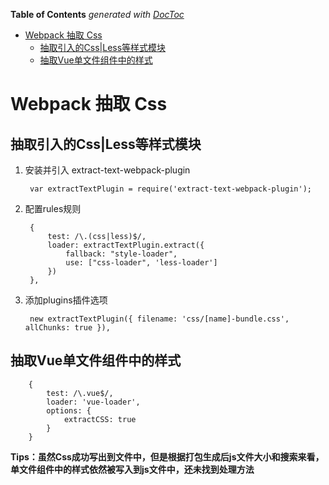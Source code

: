 <!-- START doctoc generated TOC please keep comment here to allow auto update -->
<!-- DON'T EDIT THIS SECTION, INSTEAD RE-RUN doctoc TO UPDATE -->
**Table of Contents**  *generated with [DocToc](https://github.com/thlorenz/doctoc)*

- [Webpack 抽取 Css](#webpack-%E6%8A%BD%E5%8F%96-css)
  - [抽取引入的Css|Less等样式模块](#%E6%8A%BD%E5%8F%96%E5%BC%95%E5%85%A5%E7%9A%84cssless%E7%AD%89%E6%A0%B7%E5%BC%8F%E6%A8%A1%E5%9D%97)
  - [抽取Vue单文件组件中的样式](#%E6%8A%BD%E5%8F%96vue%E5%8D%95%E6%96%87%E4%BB%B6%E7%BB%84%E4%BB%B6%E4%B8%AD%E7%9A%84%E6%A0%B7%E5%BC%8F)

<!-- END doctoc generated TOC please keep comment here to allow auto update -->

# Webpack 抽取 Css

## 抽取引入的Css|Less等样式模块

1. 安装并引入 extract-text-webpack-plugin
	
		var extractTextPlugin = require('extract-text-webpack-plugin');

2. 配置rules规则

		{
            test: /\.(css|less)$/,
            loader: extractTextPlugin.extract({
                fallback: "style-loader",
                use: ["css-loader", 'less-loader']
            })
        },

3. 添加plugins插件选项

		new extractTextPlugin({ filename: 'css/[name]-bundle.css', allChunks: true }),

## 抽取Vue单文件组件中的样式

		{
            test: /\.vue$/,
            loader: 'vue-loader',
            options: {
                extractCSS: true
            }
        }

**Tips：虽然Css成功写出到文件中，但是根据打包生成后js文件大小和搜索来看，单文件组件中的样式依然被写入到js文件中，还未找到处理方法**